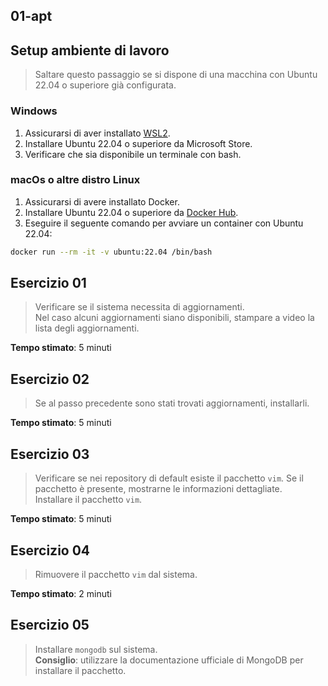 ## 01-apt

## Setup ambiente di lavoro

> Saltare questo passaggio se si dispone di una macchina con Ubuntu 22.04 o superiore già configurata.

### Windows

1. Assicurarsi di aver installato [WSL2](https://docs.microsoft.com/it-it/windows/wsl/install).
2. Installare Ubuntu 22.04 o superiore da Microsoft Store.
3. Verificare che sia disponibile un terminale con bash.

### macOs o altre distro Linux

1. Assicurarsi di avere installato Docker.
2. Installare Ubuntu 22.04 o superiore da [Docker Hub](https://hub.docker.com/_/ubuntu).
3. Eseguire il seguente comando per avviare un container con Ubuntu 22.04:

```bash
docker run --rm -it -v ubuntu:22.04 /bin/bash
```

## Esercizio 01

> Verificare se il sistema necessita di aggiornamenti.  
> Nel caso alcuni aggiornamenti siano disponibili, stampare a video la lista degli aggiornamenti.

<!-- <details>
<summary>Soluzione</summary>

```bash
sudo apt update
sudo apt list --upgradable
```
</details> -->

**Tempo stimato**: 5 minuti

## Esercizio 02

> Se al passo precedente sono stati trovati aggiornamenti, installarli.

<!-- <details>
<summary>Soluzione</summary>

```bash
sudo apt upgrade
```
</details> -->

**Tempo stimato**: 5 minuti

## Esercizio 03

> Verificare se nei repository di default esiste il pacchetto `vim`. Se il pacchetto è presente, mostrarne le informazioni dettagliate.  
> Installare il pacchetto `vim`.

<!-- <details>
<summary>Soluzione</summary>

```bash
apt search vim
apt show vim
```
</details> -->

**Tempo stimato**: 5 minuti

## Esercizio 04

> Rimuovere il pacchetto `vim` dal sistema.

<!-- <details>
<summary>Soluzione</summary>

```bash
apt remove vim
```
</details> -->

**Tempo stimato**: 2 minuti

## Esercizio 05

> Installare `mongodb` sul sistema.  
> **Consiglio**: utilizzare la documentazione ufficiale di MongoDB per installare il pacchetto.

<!-- <details>
<summary>Soluzione</summary>

```bash
sudo apt install -y gnupg curl
curl -fsSL https://www.mongodb.org/static/pgp/server-8.0.asc | \
   sudo gpg -o /usr/share/keyrings/mongodb-server-8.0.gpg \
   --dearmor
echo "deb [ arch=amd64,arm64 signed-by=/usr/share/keyrings/mongodb-server-8.0.gpg ] https://repo.mongodb.org/apt/ubuntu noble/mongodb-org/8.0 multiverse" | sudo tee /etc/apt/sources.list.d/mongodb-org-8.0.list
sudo apt update
sudo apt install -y mongodb-org
```
</details> -->
